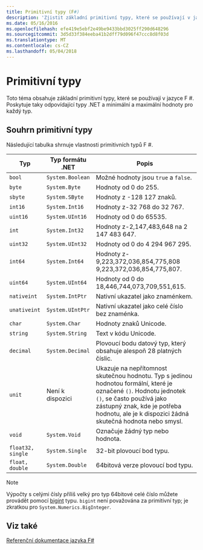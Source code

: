```yaml
---
title: Primitivní typy (F#)
description: 'Zjistit základní primitivní typy, které se používají v jazyce F #.'
ms.date: 05/16/2016
ms.openlocfilehash: efe419e5ebf2e49be9433bbd3025ff290d648296
ms.sourcegitcommit: 3d5d33f384eeba41b2dff79d096f47ccc8d8f03d
ms.translationtype: MT
ms.contentlocale: cs-CZ
ms.lasthandoff: 05/04/2018
---
```

# <a name="primitive-types"></a>Primitivní typy

Toto téma obsahuje základní primitivní typy, které se používají v jazyce F #. Poskytuje taky odpovídající typy .NET a minimální a maximální hodnoty pro každý typ.

## <a name="summary-of-primitive-types"></a>Souhrn primitivní typy
Následující tabulka shrnuje vlastnosti primitivních typů F #.

|Typ|Typ formátu .NET|Popis|
|----|---------|-----------|
|`bool`|`System.Boolean`|Možné hodnoty jsou `true` a `false`.|
|`byte`|`System.Byte`|Hodnoty od 0 do 255.|
|`sbyte`|`System.SByte`|Hodnoty z -128 127 znaků.|
|`int16`|`System.Int16`|Hodnoty z-32 768 do 32 767.|
|`uint16`|`System.UInt16`|Hodnoty od 0 do 65535.|
|`int`|`System.Int32`|Hodnoty z-2,147,483,648 na 2 147 483 647.|
|`uint32`|`System.UInt32`|Hodnoty od 0 do 4 294 967 295.|
|`int64`|`System.Int64`|Hodnoty z-9,223,372,036,854,775,808 9,223,372,036,854,775,807.|
|`uint64`|`System.UInt64`|Hodnoty od 0 do 18,446,744,073,709,551,615.|
|`nativeint`|`System.IntPtr`|Nativní ukazatel jako znaménkem.|
|`unativeint`|`System.UIntPtr`|Nativní ukazatel jako celé číslo bez znaménka.|
|`char`|`System.Char`|Hodnoty znaků Unicode.|
|`string`|`System.String`|Text v kódu Unicode.|
|`decimal`|`System.Decimal`|Plovoucí bodu datový typ, který obsahuje alespoň 28 platných číslic.|
|`unit`|Není k dispozici|Ukazuje na nepřítomnost skutečnou hodnotu. Typ s jedinou hodnotou formální, které je označené `()`. Hodnotu jednotek `()`, se často používá jako zástupný znak, kde je potřeba hodnotu, ale je k dispozici žádná skutečná hodnota nebo smysl.|
|`void`|`System.Void`|Označuje žádný typ nebo hodnota.|
|`float32, single`|`System.Single`|32-bit plovoucí bod typu.|
|`float, double`|`System.Double`|64bitová verze plovoucí bod typu.|

>[!NOTE]
Výpočty s celými čísly příliš velký pro typ 64bitové celé číslo můžete provádět pomocí [bigint](https://msdn.microsoft.com/library/dc8be18d-4042-46c4-b136-2f21a84f6efa) typu. `bigint` není považována za primitivní typ; je zkratkou pro `System.Numerics.BigInteger`.

## <a name="see-also"></a>Viz také
[Referenční dokumentace jazyka F#](index.md)
